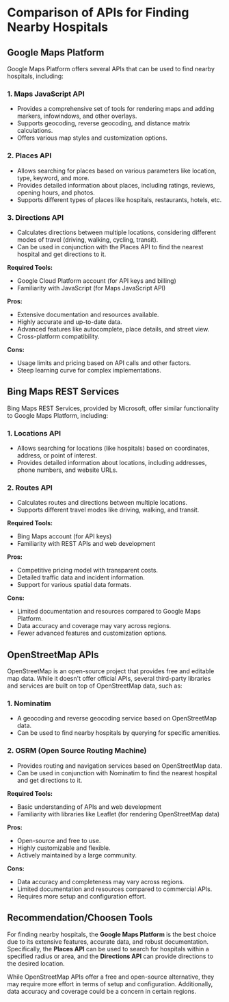 # Comparison of APIs for Finding Nearby Hospitals

## Google Maps Platform

Google Maps Platform offers several APIs that can be used to find nearby hospitals, including:

### 1. Maps JavaScript API

- Provides a comprehensive set of tools for rendering maps and adding markers, infowindows, and other overlays.
- Supports geocoding, reverse geocoding, and distance matrix calculations.
- Offers various map styles and customization options.

### 2. Places API

- Allows searching for places based on various parameters like location, type, keyword, and more.
- Provides detailed information about places, including ratings, reviews, opening hours, and photos.
- Supports different types of places like hospitals, restaurants, hotels, etc.

### 3. Directions API

- Calculates directions between multiple locations, considering different modes of travel (driving, walking, cycling, transit).
- Can be used in conjunction with the Places API to find the nearest hospital and get directions to it.

**Required Tools:**

- Google Cloud Platform account (for API keys and billing)
- Familiarity with JavaScript (for Maps JavaScript API)

**Pros:**

- Extensive documentation and resources available.
- Highly accurate and up-to-date data.
- Advanced features like autocomplete, place details, and street view.
- Cross-platform compatibility.

**Cons:**

- Usage limits and pricing based on API calls and other factors.
- Steep learning curve for complex implementations.

## Bing Maps REST Services

Bing Maps REST Services, provided by Microsoft, offer similar functionality to Google Maps Platform, including:

### 1. Locations API

- Allows searching for locations (like hospitals) based on coordinates, address, or point of interest.
- Provides detailed information about locations, including addresses, phone numbers, and website URLs.

### 2. Routes API

- Calculates routes and directions between multiple locations.
- Supports different travel modes like driving, walking, and transit.

**Required Tools:**

- Bing Maps account (for API keys)
- Familiarity with REST APIs and web development

**Pros:**

- Competitive pricing model with transparent costs.
- Detailed traffic data and incident information.
- Support for various spatial data formats.

**Cons:**

- Limited documentation and resources compared to Google Maps Platform.
- Data accuracy and coverage may vary across regions.
- Fewer advanced features and customization options.

## OpenStreetMap APIs

OpenStreetMap is an open-source project that provides free and editable map data. While it doesn't offer official APIs, several third-party libraries and services are built on top of OpenStreetMap data, such as:

### 1. Nominatim

- A geocoding and reverse geocoding service based on OpenStreetMap data.
- Can be used to find nearby hospitals by querying for specific amenities.

### 2. OSRM (Open Source Routing Machine)

- Provides routing and navigation services based on OpenStreetMap data.
- Can be used in conjunction with Nominatim to find the nearest hospital and get directions to it.

**Required Tools:**

- Basic understanding of APIs and web development
- Familiarity with libraries like Leaflet (for rendering OpenStreetMap data)

**Pros:**

- Open-source and free to use.
- Highly customizable and flexible.
- Actively maintained by a large community.

**Cons:**

- Data accuracy and completeness may vary across regions.
- Limited documentation and resources compared to commercial APIs.
- Requires more setup and configuration effort.

## Recommendation/Choosen Tools

For finding nearby hospitals, the **Google Maps Platform** is the best choice due to its extensive features, accurate data, and robust documentation. Specifically, the **Places API** can be used to search for hospitals within a specified radius or area, and the **Directions API** can provide directions to the desired location.

While OpenStreetMap APIs offer a free and open-source alternative, they may require more effort in terms of setup and configuration. Additionally, data accuracy and coverage could be a concern in certain regions.
